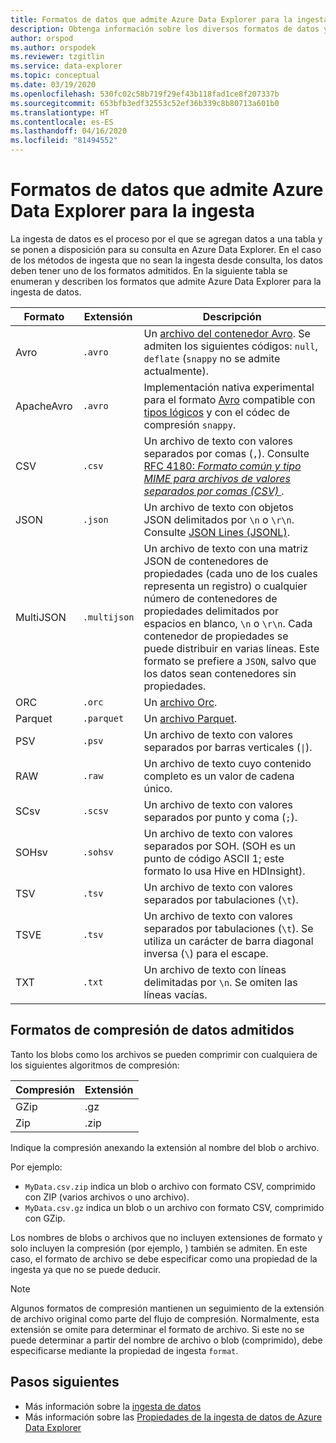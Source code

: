 ```yaml
---
title: Formatos de datos que admite Azure Data Explorer para la ingesta.
description: Obtenga información sobre los diversos formatos de datos y compresión compatibles con Azure Data Explorer para la ingesta.
author: orspod
ms.author: orspodek
ms.reviewer: tzgitlin
ms.service: data-explorer
ms.topic: conceptual
ms.date: 03/19/2020
ms.openlocfilehash: 530fc02c58b719f29ef43b118fad1ce8f207337b
ms.sourcegitcommit: 653bfb3edf32553c52ef36b339c8b80713a601b0
ms.translationtype: HT
ms.contentlocale: es-ES
ms.lasthandoff: 04/16/2020
ms.locfileid: "81494552"
---
```

# <a name="data-formats-supported-by-azure-data-explorer-for-ingestion"></a>Formatos de datos que admite Azure Data Explorer para la ingesta

La ingesta de datos es el proceso por el que se agregan datos a una tabla y se ponen a disposición para su consulta en Azure Data Explorer. En el caso de los métodos de ingesta que no sean la ingesta desde consulta, los datos deben tener uno de los formatos admitidos. En la siguiente tabla se enumeran y describen los formatos que admite Azure Data Explorer para la ingesta de datos.

|Formato   |Extensión   |Descripción|
|---------|------------|-----------|
|Avro     |`.avro`     |Un [archivo del contenedor Avro](https://avro.apache.org/docs/current/). Se admiten los siguientes códigos: `null`, `deflate` (`snappy` no se admite actualmente).|
|ApacheAvro|`.avro`    |Implementación nativa experimental para el formato [Avro](https://avro.apache.org/docs/current/) compatible con [tipos lógicos](https://avro.apache.org/docs/current/spec.html#Logical+Types) y con el códec de compresión `snappy`.|
|CSV      |`.csv`      |Un archivo de texto con valores separados por comas (`,`). Consulte [RFC 4180: _Formato común y tipo MIME para archivos de valores separados por comas (CSV)_ ](https://www.ietf.org/rfc/rfc4180.txt).|
|JSON     |`.json`     |Un archivo de texto con objetos JSON delimitados por `\n` o `\r\n`. Consulte [JSON Lines (JSONL)](http://jsonlines.org/).|
|MultiJSON|`.multijson`|Un archivo de texto con una matriz JSON de contenedores de propiedades (cada uno de los cuales representa un registro) o cualquier número de contenedores de propiedades delimitados por espacios en blanco, `\n` o `\r\n`. Cada contenedor de propiedades se puede distribuir en varias líneas. Este formato se prefiere a `JSON`, salvo que los datos sean contenedores sin propiedades.|
|ORC      |`.orc`      |Un [archivo Orc](https://en.wikipedia.org/wiki/Apache_ORC).|
|Parquet  |`.parquet`  |Un [archivo Parquet](https://en.wikipedia.org/wiki/Apache_Parquet).|
|PSV      |`.psv`      |Un archivo de texto con valores separados por barras verticales (<code>&#124;</code>).|
|RAW      |`.raw`      |Un archivo de texto cuyo contenido completo es un valor de cadena único.|
|SCsv     |`.scsv`     |Un archivo de texto con valores separados por punto y coma (`;`).|
|SOHsv    |`.sohsv`    |Un archivo de texto con valores separados por SOH. (SOH es un punto de código ASCII 1; este formato lo usa Hive en HDInsight).|
|TSV      |`.tsv`      |Un archivo de texto con valores separados por tabulaciones (`\t`).|
|TSVE     |`.tsv`      |Un archivo de texto con valores separados por tabulaciones (`\t`). Se utiliza un carácter de barra diagonal inversa (`\`) para el escape.|
|TXT      |`.txt`      |Un archivo de texto con líneas delimitadas por `\n`. Se omiten las líneas vacías.|

## <a name="supported-data-compression-formats"></a>Formatos de compresión de datos admitidos

Tanto los blobs como los archivos se pueden comprimir con cualquiera de los siguientes algoritmos de compresión:

|Compresión|Extensión|
|-----------|---------|
|GZip       |.gz      |
|Zip        |.zip     |

Indique la compresión anexando la extensión al nombre del blob o archivo.

Por ejemplo:
* `MyData.csv.zip` indica un blob o archivo con formato CSV, comprimido con ZIP (varios archivos o uno archivo).
* `MyData.csv.gz` indica un blob o un archivo con formato CSV, comprimido con GZip.

Los nombres de blobs o archivos que no incluyen extensiones de formato y solo incluyen la compresión (por ejemplo, ) también se admiten. En este caso, el formato de archivo se debe especificar como una propiedad de la ingesta ya que no se puede deducir.

> [!NOTE]
> Algunos formatos de compresión mantienen un seguimiento de la extensión de archivo original como parte del flujo de compresión. Normalmente, esta extensión se omite para determinar el formato de archivo. Si este no se puede determinar a partir del nombre de archivo o blob (comprimido), debe especificarse mediante la propiedad de ingesta `format`.

## <a name="next-steps"></a>Pasos siguientes

* Más información sobre la [ingesta de datos](/azure/data-explorer/ingest-data-overview)
* Más información sobre las [Propiedades de la ingesta de datos de Azure Data Explorer](ingestion-properties.md)
